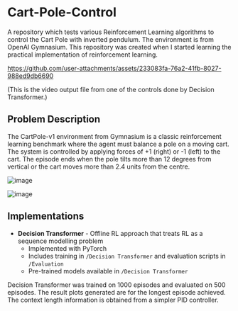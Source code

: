 # Cart-Pole-Control
A repository which tests various Reinforcement Learning algorithms to control the Cart Pole with inverted pendulum. The environment is from OpenAI Gymnasium. This repository was created when I started learning the practical implementation of reinforcement learning. 

https://github.com/user-attachments/assets/233083fa-76a2-41fb-8027-988ed9db6690

(This is the video output file from one of the controls done by Decision Transformer.)

## Problem Description
The CartPole-v1 environment from Gymnasium is a classic reinforcement learning benchmark where the agent must balance a pole on a moving cart. The system is controlled by applying forces of +1 (right) or -1 (left) to the cart. The episode ends when the pole tilts more than 12 degrees from vertical or the cart moves more than 2.4 units from the centre.

![image](https://github.com/user-attachments/assets/a30c0f8f-47a2-4cc1-b08a-9058c5fdf53e)

![image](https://github.com/user-attachments/assets/c5e3f767-1ac5-4692-a328-980053ffbd23)


## Implementations
- **Decision Transformer** - Offline RL approach that treats RL as a sequence modelling problem
  - Implemented with PyTorch
  - Includes training in `/Decision Transformer` and evaluation scripts in `/Evaluation` 
  - Pre-trained models available in `/Decision Transformer`

Decision Transformer was trained on 1000 episodes and evaluated on 500 episodes. The result plots generated are for the longest episode achieved. The context length information is obtained from a simpler PID controller.




